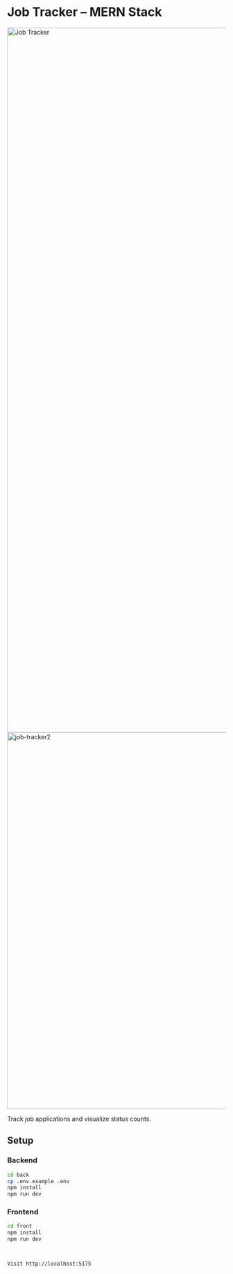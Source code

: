 # Job Tracker – MERN Stack
<img width="2881" height="1626" alt="Job Tracker" src="https://github.com/user-attachments/assets/be6ba9b6-688c-4413-8694-3629e48e5f6f" />
<img width="1920" height="869" alt="job-tracker2" src="https://github.com/user-attachments/assets/fa9e0373-0de0-4eea-b89f-7980187fed2c" />

Track job applications and visualize status counts.

## Setup

### Backend
```bash
cd back
cp .env.example .env
npm install
npm run dev
```

### Frontend
```bash
cd front
npm install
npm run dev



Visit http://localhost:5175

